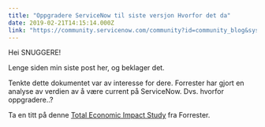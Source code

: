 ```yaml
---
title: "Oppgradere ServiceNow til siste versjon Hvorfor det da"
date: 2019-02-21T14:15:14.000Z
link: "https://community.servicenow.com/community?id=community_blog&sys_id=c5ff04c5db37a780f7fca851ca961956"
---
```

<p>Hei SNUGGERE!</p>
<p>Lenge siden min siste post her, og beklager det.</p>
<p>Tenkte dette dokumentet var av interesse for dere. Forrester har gjort en analyse av verdien av å være current på ServiceNow. Dvs. hvorfor oppgradere..?</p>
<p>Ta en titt på denne <a href="https://www.servicenow.com/content/dam/servicenow-assets/public/en-us/doc-type/resource-center/analyst-report/servicenow-cu-tei.pdf" target="_blank" rel="noopener noreferrer nofollow">Total Economic Impact Study</a> fra Forrester.</p>
<p> </p>
<p> </p>